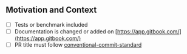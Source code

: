 <!--
Thank you for your pull request. Please provide a description above and review
the requirements below.

Contributors guide: https://github.com/wundergraph/cloud/blob/main/CONTRIBUTING.md
Squashed commit must follow https://www.conventionalcommits.org/en/v1.0.0/ so we can generate the changelog.
-->

## Motivation and Context

<!--
Why is this change required? What problem does it solve? Which issues are linked?
Please try to describe in detail the impact of this change. Add screenshots if it helps.
-->

- [ ] Tests or benchmark included
- [ ] Documentation is changed or added on [https://app.gitbook.com/](https://app.gitbook.com/)
- [ ] PR title must follow [conventional-commit-standard](https://github.com/wundergraph/wundergraph/blob/main/CONTRIBUTING.md#conventional-commit-standard)
